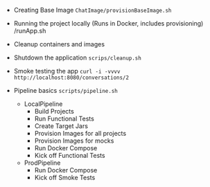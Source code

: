 
* Creating Base Image
`ChatImage/provisionBaseImage.sh`

* Running the project locally (Runs in Docker, includes provisioning)
<ProjectName>/runApp.sh

* Cleanup containers and images

* Shutdown the application 
``scrips/cleanup.sh``
* Smoke testing the app
``curl -i -vvvv http://localhost:8080/conversations/2``

* Pipeline basics
``scripts/pipeline.sh``
  - LocalPipeline
    - Build Projects
    - Run Functional Tests
    - Create Target Jars
    - Provision Images for all projects
    - Provision Images for mocks
    - Run Docker Compose
    - Kick off Functional Tests
  - ProdPipeline
    - Run Docker Compose
    - Kick off Smoke Tests  
    


